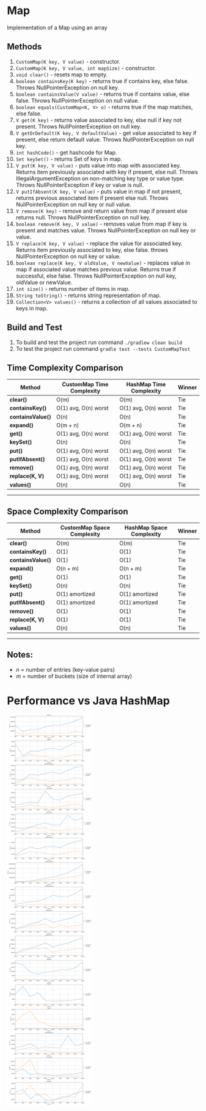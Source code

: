 # Map
Implementation of a Map using an array

## Methods
1. `CustomMap(K key, V value)` - constructor.
2. `CustomMap(K key, V value, int mapSize)` - constructor.
3. `void clear()` - resets map to empty.
4. `boolean containsKey(K key)` - returns true if contains key, else false. Throws NullPointerException on null key.
5. `boolean containsValue(V value)` - returns true if contains value, else false. Throws NullPointerException on null value.
6. `boolean equals(CustomMap<K, V> o)` - returns true if the map matches, else false.
7. `V get(K key)` - returns value associated to key, else null if key not present. Throws NullPointerException on null key. 
8. `V getOrDefault(K key, V defaultValue)` - get value associated to key if present, else return default value. Throws NullPointerException on null key.
9. `int hashCode()` - get hashcode for Map.
10. `Set keySet()` - returns Set of keys in map.
11. `V put(K key, V value)` - puts value into map with associated key. Returns item previously associated with key if present, else null. Throws IllegalArgumentException on non-matching key type or value type. Throws NullPointerException if key or value is null.
12. `V putIfAbsent(K key, V value)` - puts value in map if not present, returns previous associated item if present else null. Throws NullPointerException on null key or null value.
13. `V remove(K key)` - remove and return value from map if present else returns null. Throws NullPointerException on null key.
14. `boolean remove(K key, V value)` - removes value from map if key is present and matches value. Throws NullPointerException on null key or value.
15. `V replace(K key, V value)` - replace the value for associated key. Returns item previously associated to key, else false. throws NullPointerException on null key or value.
16. `boolean replace(K key, V oldValue, V newValue)` - replaces value in map if associated value matches previous value. Returns true if successful, else false. Throws NullPointerException on null key, oldValue or newValue.
17. `int size()` - returns number of items in map.
18. `String toString()` - returns string representation of map.
19. `Collection<V> values()` - returns a collection of all values associated to keys in map.

## Build and Test

1. To build and test the project run command `./gradlew clean build`
2. To test the project run command `gradle test --tests CustomMapTest`

## Time Complexity Comparison

| Method           | CustomMap Time Complexity           | HashMap Time Complexity              | Winner          |
|------------------|-----------------------------------|------------------------------------|-----------------|
| **clear()**      | O(m)                              | O(m)                               | Tie             |
| **containsKey()** | O(1) avg, O(n) worst              | O(1) avg, O(n) worst               | Tie             |
| **containsValue()** | O(n)                            | O(n)                              | Tie             |
| **expand()**     | O(m + n)                         | O(m + n)                          | Tie             |
| **get()**        | O(1) avg, O(n) worst              | O(1) avg, O(n) worst               | Tie             |
| **keySet()**     | O(n)                             | O(n)                              | Tie             |
| **put()**        | O(1) avg, O(n) worst              | O(1) avg, O(n) worst               | Tie             |
| **putIfAbsent()** | O(1) avg, O(n) worst              | O(1) avg, O(n) worst               | Tie             |
| **remove()**     | O(1) avg, O(n) worst              | O(1) avg, O(n) worst               | Tie             |
| **replace(K, V)** | O(1) avg, O(n) worst              | O(1) avg, O(n) worst               | Tie             |
| **values()**     | O(n)                             | O(n)                              | Tie             |

---

## Space Complexity Comparison

| Method           | CustomMap Space Complexity        | HashMap Space Complexity           | Winner          |
|------------------|---------------------------------|----------------------------------|-----------------|
| **clear()**      | O(m)                            | O(m)                             | Tie             |
| **containsKey()** | O(1)                           | O(1)                            | Tie             |
| **containsValue()** | O(1)                         | O(1)                            | Tie             |
| **expand()**     | O(n + m)                       | O(n + m)                        | Tie             |
| **get()**        | O(1)                           | O(1)                            | Tie             |
| **keySet()**     | O(n)                           | O(n)                            | Tie             |
| **put()**        | O(1) amortized                 | O(1) amortized                  | Tie             |
| **putIfAbsent()** | O(1) amortized                 | O(1) amortized                  | Tie             |
| **remove()**     | O(1)                           | O(1)                            | Tie             |
| **replace(K, V)** | O(1)                           | O(1)                            | Tie             |
| **values()**     | O(n)                           | O(n)                            | Tie             |

---

## Notes:

- *n* = number of entries (key-value pairs)
- *m* = number of buckets (size of internal array)

# Performance vs Java HashMap

![Combined Performance Charts](PerformanceTesting//All_Map_Performance_Comparisons.png)